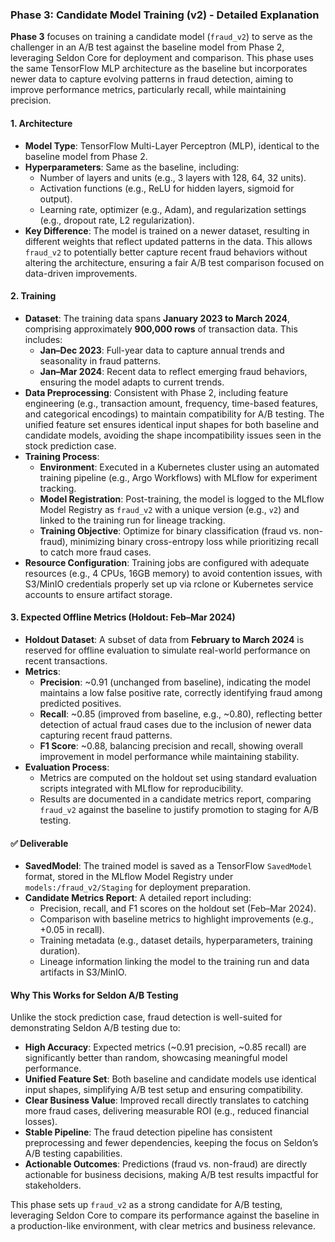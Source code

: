 ### Phase 3: Candidate Model Training (v2) - Detailed Explanation

**Phase 3** focuses on training a candidate model (`fraud_v2`) to serve as the challenger in an A/B test against the baseline model from Phase 2, leveraging Seldon Core for deployment and comparison. This phase uses the same TensorFlow MLP architecture as the baseline but incorporates newer data to capture evolving patterns in fraud detection, aiming to improve performance metrics, particularly recall, while maintaining precision.

#### 1. Architecture
- **Model Type**: TensorFlow Multi-Layer Perceptron (MLP), identical to the baseline model from Phase 2.
- **Hyperparameters**: Same as the baseline, including:
  - Number of layers and units (e.g., 3 layers with 128, 64, 32 units).
  - Activation functions (e.g., ReLU for hidden layers, sigmoid for output).
  - Learning rate, optimizer (e.g., Adam), and regularization settings (e.g., dropout rate, L2 regularization).
- **Key Difference**: The model is trained on a newer dataset, resulting in different weights that reflect updated patterns in the data. This allows `fraud_v2` to potentially better capture recent fraud behaviors without altering the architecture, ensuring a fair A/B test comparison focused on data-driven improvements.

#### 2. Training
- **Dataset**: The training data spans **January 2023 to March 2024**, comprising approximately **900,000 rows** of transaction data. This includes:
  - **Jan–Dec 2023**: Full-year data to capture annual trends and seasonality in fraud patterns.
  - **Jan–Mar 2024**: Recent data to reflect emerging fraud behaviors, ensuring the model adapts to current trends.
- **Data Preprocessing**: Consistent with Phase 2, including feature engineering (e.g., transaction amount, frequency, time-based features, and categorical encodings) to maintain compatibility for A/B testing. The unified feature set ensures identical input shapes for both baseline and candidate models, avoiding the shape incompatibility issues seen in the stock prediction case.
- **Training Process**:
  - **Environment**: Executed in a Kubernetes cluster using an automated training pipeline (e.g., Argo Workflows) with MLflow for experiment tracking.
  - **Model Registration**: Post-training, the model is logged to the MLflow Model Registry as `fraud_v2` with a unique version (e.g., `v2`) and linked to the training run for lineage tracking.
  - **Training Objective**: Optimize for binary classification (fraud vs. non-fraud), minimizing binary cross-entropy loss while prioritizing recall to catch more fraud cases.
- **Resource Configuration**: Training jobs are configured with adequate resources (e.g., 4 CPUs, 16GB memory) to avoid contention issues, with S3/MinIO credentials properly set up via rclone or Kubernetes service accounts to ensure artifact storage.

#### 3. Expected Offline Metrics (Holdout: Feb–Mar 2024)
- **Holdout Dataset**: A subset of data from **February to March 2024** is reserved for offline evaluation to simulate real-world performance on recent transactions.
- **Metrics**:
  - **Precision**: ~0.91 (unchanged from baseline), indicating the model maintains a low false positive rate, correctly identifying fraud among predicted positives.
  - **Recall**: ~0.85 (improved from baseline, e.g., ~0.80), reflecting better detection of actual fraud cases due to the inclusion of newer data capturing recent fraud patterns.
  - **F1 Score**: ~0.88, balancing precision and recall, showing overall improvement in model performance while maintaining stability.
- **Evaluation Process**:
  - Metrics are computed on the holdout set using standard evaluation scripts integrated with MLflow for reproducibility.
  - Results are documented in a candidate metrics report, comparing `fraud_v2` against the baseline to justify promotion to staging for A/B testing.

#### ✅ Deliverable
- **SavedModel**: The trained model is saved as a TensorFlow `SavedModel` format, stored in the MLflow Model Registry under `models:/fraud_v2/Staging` for deployment preparation.
- **Candidate Metrics Report**: A detailed report including:
  - Precision, recall, and F1 scores on the holdout set (Feb–Mar 2024).
  - Comparison with baseline metrics to highlight improvements (e.g., +0.05 in recall).
  - Training metadata (e.g., dataset details, hyperparameters, training duration).
  - Lineage information linking the model to the training run and data artifacts in S3/MinIO.

#### Why This Works for Seldon A/B Testing
Unlike the stock prediction case, fraud detection is well-suited for demonstrating Seldon A/B testing due to:
- **High Accuracy**: Expected metrics (~0.91 precision, ~0.85 recall) are significantly better than random, showcasing meaningful model performance.
- **Unified Feature Set**: Both baseline and candidate models use identical input shapes, simplifying A/B test setup and ensuring compatibility.
- **Clear Business Value**: Improved recall directly translates to catching more fraud cases, delivering measurable ROI (e.g., reduced financial losses).
- **Stable Pipeline**: The fraud detection pipeline has consistent preprocessing and fewer dependencies, keeping the focus on Seldon’s A/B testing capabilities.
- **Actionable Outcomes**: Predictions (fraud vs. non-fraud) are directly actionable for business decisions, making A/B test results impactful for stakeholders.

This phase sets up `fraud_v2` as a strong candidate for A/B testing, leveraging Seldon Core to compare its performance against the baseline in a production-like environment, with clear metrics and business relevance.
